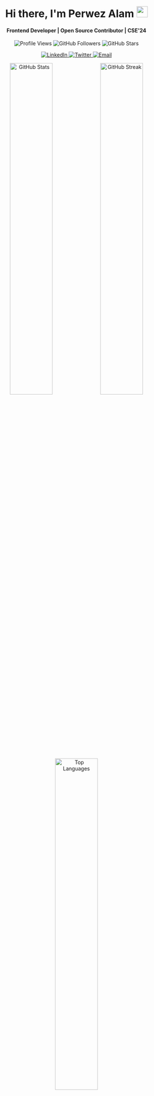 <div align="center">
   <h1>Hi there, I'm Perwez Alam <img src="https://media.giphy.com/media/hvRJCLFzcasrR4ia7z/giphy.gif" width="30px"> </h1>
   <h4>Frontend Developer | Open Source Contributor | CSE'24</h4>

   <!-- Dynamic Badges -->
   <img src="https://komarev.com/ghpvc/?username=Perwez087&color=blueviolet&style=flat-square" alt="Profile Views" /> 
   <img src="https://img.shields.io/github/followers/Perwez087?style=social" alt="GitHub Followers" />
   <img src="https://img.shields.io/github/stars/Perwez087?style=social" alt="GitHub Stars" />

   <!-- Social Icons -->
   <p>
     <a href="https://www.linkedin.com/in/perwez-alam-08b429191/">
       <img src="https://img.shields.io/badge/LinkedIn-0077B5?logo=linkedin&logoColor=white&style=for-the-badge" alt="LinkedIn">
     </a>
     <a href="https://twitter.com/Perwez_A1am">
       <img src="https://img.shields.io/badge/Twitter-1DA1F2?logo=twitter&logoColor=white&style=for-the-badge" alt="Twitter">
     </a>
     <a href="mailto:perwezalam087@gmail.com">
       <img src="https://img.shields.io/badge/Email-D14836?logo=gmail&logoColor=white&style=for-the-badge" alt="Email">
     </a>
   </p>
</div>

<!-- GitHub Stats -->
<div align="center">
  <img width="48%" src="https://github-readme-stats.vercel.app/api?username=Perwez087&theme=tokyonight&show_icons=true&hide_border=true" alt="GitHub Stats" />
  <img width="48%" src="https://github-readme-streak-stats.herokuapp.com/?user=Perwez087&theme=tokyonight&hide_border=true" alt="GitHub Streak" />
</div>

<!-- Top Languages -->
<p align="center">
  <a href="https://github.com/anuraghazra/github-readme-stats">
    <img width="48%" src="https://github-readme-stats.vercel.app/api/top-langs/?username=Perwez087&layout=compact&theme=tokyonight&hide_border=true" alt="Top Languages" />
  </a>
</p>

<!-- Contribution Graph -->
<div align="center">
  <h2>📈 My GitHub Activity</h2>
  <img width="97%" src="https://github.com/perwez087/github-readme-activity-graph" alt="Perwez's GitHub Contribution Graph" />
</div>

<!-- Fun Facts Section -->
<h2 align="center">🚀 About Me</h2>
<ul>
  <li>🌱 Currently deepening my expertise in <strong>Next.js</strong> and <strong>Tailwind CSS</strong>.</li>
  <li>👨‍💻 Actively working on the <a href="https://github.com/Perwez087/Oscar-Printing-Project">Oscar Printing Project</a>, building responsive UIs and seamless user experiences.</li>
  <li>💻 Strong knowledge of <strong>HTML</strong>, <strong>CSS</strong>, <strong>Tailwind CSS</strong>, <strong>JavaScript</strong>, and <strong>React.js</strong> for creating modern web applications.</li>
  <li>🎨 Fun Fact: I love using <strong>Figma</strong> to design intuitive and visually appealing user interfaces!</li>
</ul>

<!-- Footer -->
<p align="center">
  <img src="https://img.shields.io/badge/Made%20with-Markdown-blue?style=flat-square" alt="Markdown Badge" />
</p>
